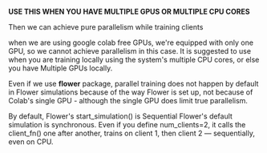 **USE THIS WHEN YOU HAVE MULTIPLE GPUS OR MULTIPLE CPU CORES**


Then we can achieve pure parallelism while training clients

when we are using google colab free GPUs, we're equipped with only one GPU, so we cannot achieve parallelism in this case.
It is suggested to use when you are training locally using the system's multiple CPU cores, or else you have Multiple GPUs locally.


Even if we use **flower** package, parallel training does not happen by default in Flower simulations because of the way Flower is set up, not because of Colab's single GPU - although the single GPU does limit true parallelism.

By default, Flower's start_simulation() is Sequential
Flower's default simulation is synchronous.
Even if you define num_clients=2, it calls the client_fn() one after another, trains on client 1, then client 2 — sequentially, even on CPU.
